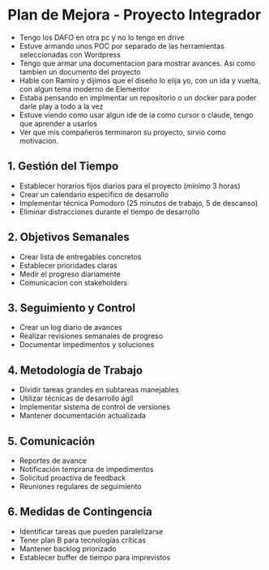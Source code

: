 # Plan de Mejora - Proyecto Integrador

- Tengo los DAFO en otra pc y no lo tengo en drive
- Estuve armando unos POC por separado de las herramientas seleccionadas con Wordpress
- Tengo que armar una documentacion para mostrar avances. Asi como tambien un documento del proyecto
- Hable con Ramiro y dijimos que el diseño lo elija yo, con un ida y vuelta, con algun tema moderno de Elementor
- Estaba pensando en implmentar un repositorio o un docker para poder darle play a todo a la vez
- Estuve viendo como usar algun ide de ia como cursor o claude, tengo que aprender a usarlos
- Ver que mis compañeros terminaron su proyecto, sirvio como motivacion. 

## 1. Gestión del Tiempo
- Establecer horarios fijos diarios para el proyecto (mínimo 3 horas)
- Crear un calendario específico de desarrollo
- Implementar técnica Pomodoro (25 minutos de trabajo, 5 de descanso)
- Eliminar distracciones durante el tiempo de desarrollo

## 2. Objetivos Semanales
- Crear lista de entregables concretos
- Establecer prioridades claras
- Medir el progreso diariamente
- Comunicacion con stakeholders

## 3. Seguimiento y Control
- Crear un log diario de avances
- Realizar revisiones semanales de progreso
- Documentar impedimentos y soluciones

## 4. Metodología de Trabajo
- Dividir tareas grandes en subtareas manejables
- Utilizar técnicas de desarrollo ágil
- Implementar sistema de control de versiones
- Mantener documentación actualizada

## 5. Comunicación
- Reportes de avance
- Notificación temprana de impedimentos
- Solicitud proactiva de feedback
- Reuniones regulares de seguimiento

## 6. Medidas de Contingencia
- Identificar tareas que pueden paralelizarse
- Tener plan B para tecnologías críticas
- Mantener backlog priorizado
- Establecer buffer de tiempo para imprevistos